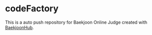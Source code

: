 # codeFactory
This is a auto push repository for Baekjoon Online Judge created with [BaekjoonHub](https://github.com/BaekjoonHub/BaekjoonHub).
